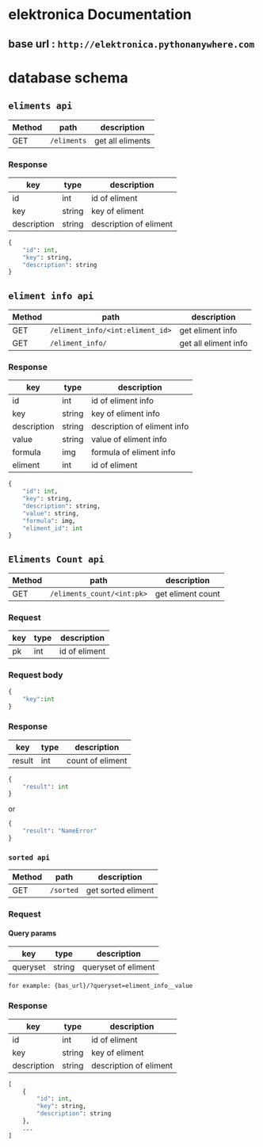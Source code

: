# elektronica Documentation

## base url : `http://elektronica.pythonanywhere.com`

# database schema

<!-- ![alt text](kun_uz_img.png) -->

## `eliments api`

| Method | path | description |
| --- | --- | --- |
| GET | `/eliments` | get all eliments |

### Response

| key | type | description |
| --- | --- | --- |
| id | int | id of eliment |
| key | string | key of eliment |
| description | string | description of eliment |

```python
{
    "id": int,
    "key": string,
    "description": string
}
```


## `eliment info api`

| Method | path | description |
| --- | --- | --- |
| GET | `/eliment_info/<int:eliment_id>` | get eliment info |
| GET | `/eliment_info/` | get all eliment info |ElimentsCount


### Response

| key | type | description |
| --- | --- | --- |
| id | int | id of eliment info |
| key | string | key of eliment info |
| description | string | description of eliment info |
| value | string | value of eliment info |
| formula | img | formula of eliment info |
| eliment | int | id of eliment |


```python
{
    "id": int,
    "key": string,
    "description": string,
    "value": string,
    "formula": img,
    "eliment_id": int
}
```

## `Eliments Count api`

| Method | path | description |
| --- | --- | --- |
| GET | `/eliments_count/<int:pk>` | get eliment count |

### Request

| key | type | description |
| --- | --- | --- |
| pk | int | id of eliment |
 
### Request body
    
```python
{
    "key":int
}
```

### Response

| key | type | description |
| --- | --- | --- |
| result | int | count of eliment |

```python
{
    "result": int
}
```
or 

```python
{
    "result": "NameError"
}
```

### `sorted api`

| Method | path | description |
| --- | --- | --- |
| GET | `/sorted` | get sorted eliment |

### Request

#### Query params

| key | type | description |
| --- | --- | --- |
| queryset | string | queryset of eliment |

`for example: {bas_url}/?queryset=eliment_info__value`

### Response

| key | type | description |
| --- | --- | --- |
| id | int | id of eliment |
| key | string | key of eliment |
| description | string | description of eliment |

```python
[
    {
        "id": int,
        "key": string,
        "description": string
    },
    ...
]
```
